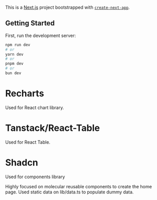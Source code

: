 This is a [Next.js](https://nextjs.org) project bootstrapped with [`create-next-app`](https://nextjs.org/docs/app/api-reference/cli/create-next-app).

## Getting Started

First, run the development server:

```bash
npm run dev
# or
yarn dev
# or
pnpm dev
# or
bun dev
```

# Recharts

Used for React chart library.

# Tanstack/React-Table

Used for React Table.

# Shadcn

Used for components library

Highly focused on molecular reusable components to create the home page.
Used static data on lib/data.ts to populate dummy data.
